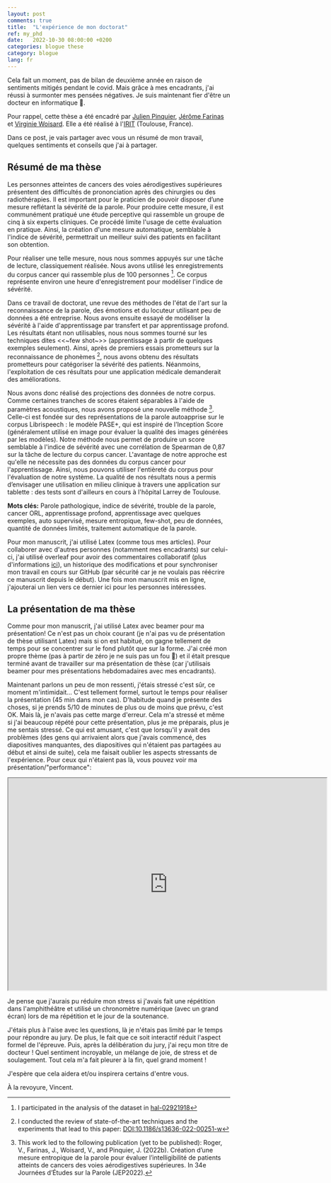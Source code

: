 ```yaml
---
layout: post
comments: true
title:  "L'expérience de mon doctorat"
ref: my_phd
date:   2022-10-30 08:00:00 +0200
categories: blogue these
category: blogue
lang: fr
---
```


Cela fait un moment, pas de bilan de deuxième année en raison de sentiments mitigés pendant le covid. Mais grâce à mes encadrants, j'ai réussi à surmonter mes pensées négatives. Je suis maintenant fier d'être un docteur en informatique 🎉.

Pour rappel, cette thèse a été encadré par [Julien Pinquier](https://www.irit.fr/~Julien.Pinquier/), [Jérôme Farinas](https://www.irit.fr/~Jerome.Farinas/) et [Virginie Woisard](https://octogone.univ-tlse2.fr/accueil/membres/virginie-woisard--183287.kjsp). Elle a été réalisé à l'[IRIT](https://www.irit.fr/) (Toulouse, France).

Dans ce post, je vais partager avec vous un résumé de mon travail, quelques sentiments et conseils que j'ai à partager.

## Résumé de ma thèse

Les personnes atteintes de cancers des voies aérodigestives supérieures présentent des difficultés de prononciation après des chirurgies ou des radiothérapies. Il est important pour le praticien de pouvoir disposer d’une mesure reflétant la sévérité de la parole.
Pour produire cette mesure, il est communément pratiqué une étude perceptive qui rassemble un groupe de cinq à six experts cliniques. Ce procédé limite l'usage de cette évaluation en pratique.
Ainsi, la création d'une mesure automatique, semblable à l'indice de sévérité, permettrait un meilleur suivi des patients en facilitant son obtention.

Pour réaliser une telle mesure, nous nous sommes appuyés sur une tâche de lecture, classiquement réalisée. Nous avons utilisé les enregistrements du corpus cancer qui rassemble plus de 100 personnes [^1].
Ce corpus représente environ une heure d'enregistrement pour modéliser l'indice de sévérité.

Dans ce travail de doctorat, une revue des méthodes de l'état de l'art sur la reconnaissance de la parole, des émotions et du locuteur utilisant peu de données a été entreprise.
Nous avons ensuite essayé de modéliser la sévérité à l'aide d'apprentissage par transfert et par apprentissage profond.
Les résultats étant non utilisables, nous nous sommes tourné sur les techniques dites <<~few shot~>> (apprentissage à partir de quelques exemples seulement).
Ainsi, après de premiers essais prometteurs sur la reconnaissance de phonèmes [^2], nous avons obtenu des résultats prometteurs pour catégoriser la sévérité des patients.
Néanmoins, l'exploitation de ces résultats pour une application médicale demanderait des améliorations.

Nous avons donc réalisé des projections des données de notre corpus. Comme certaines tranches de scores étaient séparables à l'aide de paramètres acoustiques, nous avons proposé une nouvelle méthode [^3]. Celle-ci est fondée sur des représentations de la parole autoapprise sur le corpus Librispeech : le modèle PASE+, qui est inspiré de l’Inception Score (généralement utilisé en image pour évaluer la qualité des images générées par les modèles).
Notre méthode nous permet de produire un score semblable à l'indice de sévérité avec une corrélation de Spearman de 0,87 sur la tâche de lecture du corpus cancer.
L'avantage de notre approche est qu'elle ne nécessite pas des données du corpus cancer pour l'apprentissage.
Ainsi, nous pouvons utiliser l'entièreté du corpus pour l'évaluation de notre système.
La qualité de nos résultats nous a permis d’envisager une utilisation en milieu clinique à travers une application sur tablette : des tests sont d'ailleurs en cours à l'hôpital Larrey de Toulouse.

[^1]: I participated in the analysis of the dataset in [hal-02921918](https://hal.archives-ouvertes.fr/hal-02921918)

[^2]: I conducted the review of state-of-the-art techniques and the experiments that lead to this paper:  [DOI:10.1186/s13636-022-00251-w](http://dx.doi.org/10.1186/s13636-022-00251-w)

[^3]: This work led to the following publication (yet to be published): Roger, V., Farinas, J., Woisard, V., and Pinquier, J. (2022b). Création d’une mesure entropique de la parole pour évaluer l’intelligibilité de patients atteints de cancers des voies aérodigestives supérieures. In 34e Journées d’Études sur la Parole (JEP2022).

**Mots clés:** Parole pathologique, indice de sévérité, trouble de la parole, cancer ORL, apprentissage profond, apprentissage avec quelques exemples, auto supervisé, mesure entropique, few-shot, peu de données, quantité de données limités, traitement automatique de la parole.

Pour mon manuscrit, j'ai utilisé Latex (comme tous mes articles). Pour collaborer avec d'autres personnes (notamment mes encadrants) sur celui-ci, j'ai utilisé overleaf pour avoir des commentaires collaboratif (plus d'informations [ici](https://www.overleaf.com/learn/how-to/How_to_make_comments_in_an_Overleaf_LaTeX_project)), un historique des modifications et pour synchroniser mon travail en cours sur GitHub (par sécurité car je ne voulais pas réécrire ce manuscrit depuis le début).
Une fois mon manuscrit mis en ligne, j'ajouterai un lien vers ce dernier ici pour les personnes intéressées.

## La présentation de ma thèse

Comme pour mon manuscrit, j'ai utilisé Latex avec beamer pour ma présentation! Ce n'est pas un choix courant (je n'ai pas vu de présentation de thèse utilisant Latex) mais si on est habitué, on gagne tellement de temps pour se concentrer sur le fond plutôt que sur la forme. J'ai créé mon propre thème (pas à partir de zéro je ne suis pas un fou 🤣) et il était presque terminé avant de travailler sur ma présentation de thèse (car j'utilisais beamer pour mes présentations hebdomadaires avec mes encadrants).

Maintenant parlons un peu de mon ressenti, j'étais stressé c'est sûr, ce moment m'intimidait... C'est tellement formel, surtout le temps pour réaliser la présentation (45 min dans mon cas). D'habitude quand je présente des choses, si je prends 5/10 de minutes de plus ou de moins que prévu, c'est OK. Mais là, je n'avais pas cette marge d'erreur. Cela m'a stressé et même si j'ai beaucoup répété pour cette présentation, plus je me préparais, plus je me sentais stressé. Ce qui est amusant, c'est que lorsqu'il y avait des problèmes (des gens qui arrivaient alors que j'avais commencé, des diapositives manquantes, des diapositives qui n'étaient pas partagées au début et ainsi de suite), cela me faisait oublier les aspects stressants de l'expérience.
Pour ceux qui n'étaient pas là, vous pouvez voir ma présentation/"performance":

<iframe width="720" height="480"
    src="https://www.youtube.com/embed/yvYZDBKdzB8">
</iframe>

Je pense que j'aurais pu réduire mon stress si j'avais fait une répétition dans l'amphithéâtre et utilisé un chronomètre numérique (avec un grand écran) lors de ma répétition et le jour de la soutenance.

J'étais plus à l'aise avec les questions, là je n'étais pas limité par le temps pour répondre au jury. De plus, le fait que ce soit interactif réduit l'aspect formel de l'épreuve. Puis, après la délibération du jury, j'ai reçu mon titre de docteur ! Quel sentiment incroyable, un mélange de joie, de stress et de soulagement. Tout cela m'a fait pleurer à la fin, quel grand moment !

J'espère que cela aidera et/ou inspirera certains d'entre vous.

À la revoyure, Vincent.
